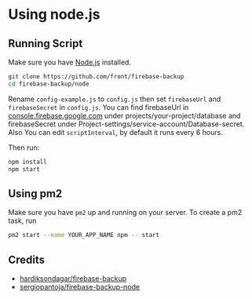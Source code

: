 # Using node.js

## Running Script

Make sure you have [Node.js](http://nodejs.org/) installed.

```sh
git clone https://github.com/front/firebase-backup
cd firebase-backup/node
```

Rename `config-example.js` to `config.js` then set `firebaseUrl` and `firebaseSecret` in `config.js`.
You can find firebaseUrl in [console.firebase.google.com](https://console.firebase.google.com/) under projects/your-project/database and firebaseSecret under Project-settings/service-account/Database-secret.
Also You can edit `scriptInterval`, by default it runs every 6 hours.

Then run: 
```sh
npm install
npm start
```

## Using pm2
Make sure you have `pm2` up and running on your server.
To create a pm2 task, run
```sh
pm2 start --name YOUR_APP_NAME npm -- start
```

## Credits
* [hardiksondagar/firebase-backup](https://github.com/hardiksondagar/firebase-backup)
* [sergiopantoja/firebase-backup-node](https://github.com/sergiopantoja/firebase-backup-node)
